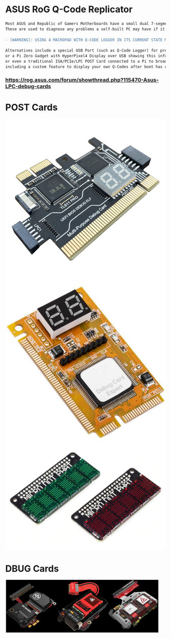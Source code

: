 # ASUS RoG Q-Code Replicator
```diff
Most ASUS and Republic of Gamers Motherboards have a small dual 7-segment display or 2 to display BIOS Boot Codes.
These are used to diagnose any problems a self-built PC may have if it fails to start up correctly.

- [WARNING]: USING A MACROPAD WITH Q-CODE LOGGER IN ITS CURRENT STATE MAY CAUSE DATA LOSS TO YOUR MACROPAD'S CIRCUITPY DRIVE!

Alternatives include a special USB Port (such as Q-Code Logger) for presenting this information to an unbricked device
or a Pi Zero Gadget with HyperPixel4 Display over USB showing this information across its single USB cable with multiple protocols
or even a traditional ISA/PCIe/LPC POST Card connected to a Pi to broadcast live remote Q-Code displays to a Mobile App
including a custom feature to display your own Q-Codes after boot has completed
```
### https://rog.asus.com/forum/showthread.php?115470-Asus-LPC-debug-cards

# POST Cards
![postcard](https://github.com/themindvirus/macropad/blob/archive/sketches/QCodeRoG/postcard1.png)
![postcard](https://github.com/themindvirus/macropad/blob/archive/sketches/QCodeRoG/postcard2.png)
![postcard](https://github.com/themindvirus/macropad/blob/archive/sketches/QCodeRoG/postcard3.png)
# DBUG Cards
![dbugcards](https://github.com/themindvirus/macropad/blob/archive/sketches/QCodeRoG/dbugcards.png)

